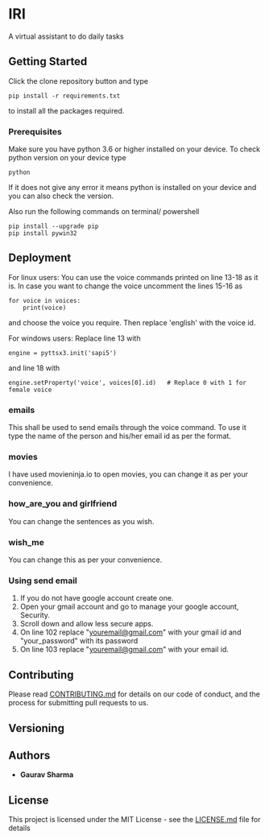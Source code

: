 # IRI

A virtual assistant to do daily tasks

## Getting Started

Click the clone repository button and type 
```
pip install -r requirements.txt
```

to install all the packages required.

### Prerequisites

Make sure you have python 3.6 or higher installed on your device. To check 
python version on your device type

```
python
```
If it does not give any error it means python is installed on your device
and you can also check the version.

Also run the following commands on terminal/ powershell
```
pip install --upgrade pip
pip install pywin32
```
## Deployment

For linux users: You can use the voice commands printed on line 13-18 as it is. In case you want to change the voice
uncomment the lines 15-16 as
```
for voice in voices:
    print(voice)
```
and choose the voice you require. Then replace 'english' with the voice id.

For windows users: Replace line 13 with
```
engine = pyttsx3.init('sapi5')
```
and line 18 with
```
engine.setProperty('voice', voices[0].id)   # Replace 0 with 1 for female voice
```

### emails
This shall be used to send emails through the voice command. To use it
type the name of the person and his/her email id as per the format.

### movies
I have used movieninja.io to open movies, you can change it as per your convenience.

### how_are_you and girlfriend
You can change the sentences as you wish.

### wish_me
You can change this as per your convenience. 

### Using send email 
1) If you do not have google account create one.
2) Open your gmail account and go to manage your google account, Security.
3) Scroll down and allow less secure apps.
4) On line 102 replace "youremail@gmail.com" with your gmail id and "your_password" with its password
5) On line 103 replace "youremail@gmail.com" with your email id.

## Contributing

Please read [CONTRIBUTING.md](https://gist.github.com/PurpleBooth/b24679402957c63ec426) for details on our code of conduct, and the process for submitting pull requests to us.

## Versioning


## Authors

* **Gaurav Sharma** 

## License

This project is licensed under the MIT License - see the [LICENSE.md](LICENSE.md) file for details

